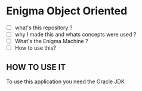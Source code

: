 # Enigma Object Oriented


 - [ ] what's this repository ?
 - [ ] why I made this and whats concepts were used ?
 - [ ] What's the Enigma Machine ?
 - [ ] How to use this?

## HOW TO USE IT
To use this application you need the Oracle JDK
